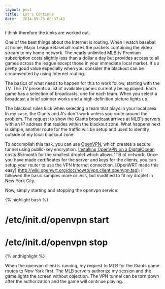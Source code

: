 ```yaml
---
layout: post
title:  Let's Continue
date:   2014-05-26 09:37:43
---
```


I think therefore the kinks are worked out.

One of the best things about the Internet is routing.  When I watch baseball at home, Major League Baseball routes the packets containing the video stream to my home network.  The nearly unlimited MLB.tv Premium subscription costs slightly less than a dollar a day but provides access to all games across the league except those in your immediate local market.  It's a pretty good value especially when you consider the blackout can be circumvented by using Internet routing.

The basics of what needs to happen for this to work follow, starting with the TV.  The TV presents a list of available games currently being played.  Each game has a selection of broadcasts, one for each team.  When you select a broadcast a brief spinner works and a high-definition picture lights up.

The blackout rules kick when selecting a team that plays in your local area.  In my case, the Giants and A's don't work unless you route around the problem.  The request to show the Giants broadcast arrives at MLB's servers with an IP address that resides within the blackout zone.  What happens next is simple, another route for the traffic will be setup and used to identify outside of my local blackout zone.  

To accomplish this task, you can use [OpenVPN][openvpn], which creates a secure tunnel using public-key encryption.  [Installing OpenVPN on a DigitalOcean][digitalocean] costs $5/month for the smallest droplet which allows 1TB of network. Once you have made certificates for the server and keys for the clients, you can setup your router to use the VPN Internet connection.  [OpenWRT made this easy] (http://wiki.openwrt.org/doc/howto/vpn.client.openvpn.tap); I followed the basic samples more or less, but modified to fit my droplet in New York City.

Now, simply starting and stopping the openvpn service:

{% highlight bash %}
# /etc/init.d/openvpn start 

# /etc/init.d/openvpn stop
{% endhighlight %}

When the openvpn client is running, my request to MLB for the Giants game routes to New York first.  The MLB servers authorize my session and the game lights the screen without objection.  The VPN tunnel can be torn down after the authorization and the game will continue playing. 

[openvpn]:http://en.wikipedia.org/wiki/OpenVPN
[digitalocean]:https://www.digitalocean.com/community/articles/how-to-setup-and-configure-an-openvpn-server-on-centos-6
